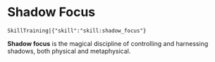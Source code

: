 # Shadow Focus

`SkillTraining|{"skill":"skill:shadow_focus"}`

**Shadow focus** is the magical discipline of controlling and harnessing shadows, both physical and metaphysical.
